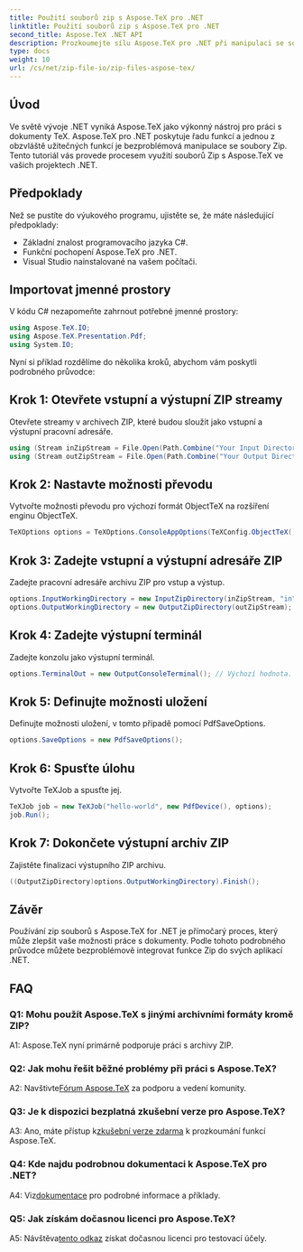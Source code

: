 ```yaml
---
title: Použití souborů zip s Aspose.TeX pro .NET
linktitle: Použití souborů zip s Aspose.TeX pro .NET
second_title: Aspose.TeX .NET API
description: Prozkoumejte sílu Aspose.TeX pro .NET při manipulaci se soubory ZIP bez námahy. Vylepšete zpracování dokumentů ve svých aplikacích.
type: docs
weight: 10
url: /cs/net/zip-file-io/zip-files-aspose-tex/
---
```

## Úvod

Ve světě vývoje .NET vyniká Aspose.TeX jako výkonný nástroj pro práci s dokumenty TeX. Aspose.TeX pro .NET poskytuje řadu funkcí a jednou z obzvláště užitečných funkcí je bezproblémová manipulace se soubory Zip. Tento tutoriál vás provede procesem využití souborů Zip s Aspose.TeX ve vašich projektech .NET.

## Předpoklady

Než se pustíte do výukového programu, ujistěte se, že máte následující předpoklady:

- Základní znalost programovacího jazyka C#.
- Funkční pochopení Aspose.TeX pro .NET.
- Visual Studio nainstalované na vašem počítači.

## Importovat jmenné prostory

V kódu C# nezapomeňte zahrnout potřebné jmenné prostory:

```csharp
using Aspose.TeX.IO;
using Aspose.TeX.Presentation.Pdf;
using System.IO;
```

Nyní si příklad rozdělíme do několika kroků, abychom vám poskytli podrobného průvodce:

## Krok 1: Otevřete vstupní a výstupní ZIP streamy

Otevřete streamy v archivech ZIP, které budou sloužit jako vstupní a výstupní pracovní adresáře.

```csharp
using (Stream inZipStream = File.Open(Path.Combine("Your Input Directory", "zip-in.zip"), FileMode.Open))
using (Stream outZipStream = File.Open(Path.Combine("Your Output Directory", "zip-pdf-out.zip"), FileMode.Create))
```

## Krok 2: Nastavte možnosti převodu

Vytvořte možnosti převodu pro výchozí formát ObjectTeX na rozšíření enginu ObjectTeX.

```csharp
TeXOptions options = TeXOptions.ConsoleAppOptions(TeXConfig.ObjectTeX());
```

## Krok 3: Zadejte vstupní a výstupní adresáře ZIP

Zadejte pracovní adresáře archivu ZIP pro vstup a výstup.

```csharp
options.InputWorkingDirectory = new InputZipDirectory(inZipStream, "in");
options.OutputWorkingDirectory = new OutputZipDirectory(outZipStream);
```

## Krok 4: Zadejte výstupní terminál

Zadejte konzolu jako výstupní terminál.

```csharp
options.TerminalOut = new OutputConsoleTerminal(); // Výchozí hodnota. Svévolné zadání.
```

## Krok 5: Definujte možnosti uložení

Definujte možnosti uložení, v tomto případě pomocí PdfSaveOptions.

```csharp
options.SaveOptions = new PdfSaveOptions();
```

## Krok 6: Spusťte úlohu

Vytvořte TeXJob a spusťte jej.

```csharp
TeXJob job = new TeXJob("hello-world", new PdfDevice(), options);
job.Run();
```

## Krok 7: Dokončete výstupní archiv ZIP

Zajistěte finalizaci výstupního ZIP archivu.

```csharp
((OutputZipDirectory)options.OutputWorkingDirectory).Finish();
```

## Závěr

Používání zip souborů s Aspose.TeX for .NET je přímočarý proces, který může zlepšit vaše možnosti práce s dokumenty. Podle tohoto podrobného průvodce můžete bezproblémově integrovat funkce Zip do svých aplikací .NET.

## FAQ

### Q1: Mohu použít Aspose.TeX s jinými archivními formáty kromě ZIP?

A1: Aspose.TeX nyní primárně podporuje práci s archivy ZIP.

### Q2: Jak mohu řešit běžné problémy při práci s Aspose.TeX?

 A2: Navštivte[Fórum Aspose.TeX](https://forum.aspose.com/c/tex/47) za podporu a vedení komunity.

### Q3: Je k dispozici bezplatná zkušební verze pro Aspose.TeX?

 A3: Ano, máte přístup k[zkušební verze zdarma](https://releases.aspose.com/) k prozkoumání funkcí Aspose.TeX.

### Q4: Kde najdu podrobnou dokumentaci k Aspose.TeX pro .NET?

 A4: Viz[dokumentace](https://reference.aspose.com/tex/net/) pro podrobné informace a příklady.

### Q5: Jak získám dočasnou licenci pro Aspose.TeX?

 A5: Návštěva[tento odkaz](https://purchase.aspose.com/temporary-license/) získat dočasnou licenci pro testovací účely.